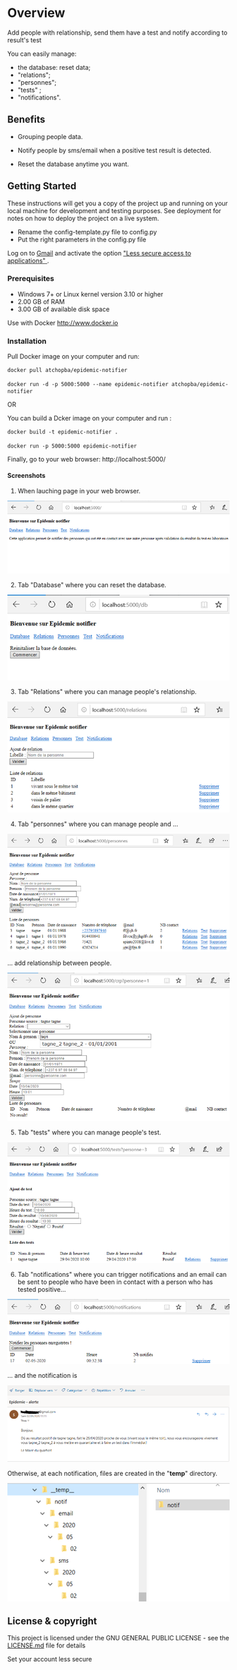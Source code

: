 # Overview

Add people with relationship, send them have a test and notify according to result's test

You can easily manage:
- the database: reset data;
- "relations";
- "personnes";
- "tests" ;
- "notifications".

## Benefits 

* Grouping people data.

* Notify people by sms/email when a positive test result is detected.

* Reset the database anytime you want.

## Getting Started

These instructions will get you a copy of the project up and running on your local machine for development and testing purposes. See deployment for notes on how to deploy the project on a live system.

- Rename the config-template.py file to config.py
- Put the right parameters in the config.py file

Log on to [Gmail](http://www.gmail.com) and activate the option ["Less secure access to applications" ]( https://myaccount.google.com/lesssecureapps ).

### Prerequisites

* Windows 7+ or Linux kernel version 3.10 or higher
* 2.00 GB of RAM
* 3.00 GB of available disk space

Use with Docker http://www.docker.io

### Installation

Pull Docker image on your computer and run:
```
docker pull atchopba/epidemic-notifier

docker run -d -p 5000:5000 --name epidemic-notifier atchopba/epidemic-notifier
```
OR 

You can build a Dcker image on your computer and run :
```
docker build -t epidemic-notifier .

docker run -p 5000:5000 epidemic-notifier
```
Finally, go to your web browser: http://localhost:5000/

#### Screenshots
1. When lauching page in your web browser. 

![Page index](static/images/00-accueil.PNG)

2. Tab "Database" where you can reset the database. 

![Page index](static/images/00-db.PNG)

3. Tab "Relations" where you can manage people's relationship.

![Page index](static/images/01-relation.PNG)

4. Tab "personnes" where you can manage people and ...

![Page index](static/images/02-personne.PNG)

... add relationship between people.

![Page index](static/images/02-personne_relations.png)

5. Tab "tests" where you can manage people's test.

![Page index](static/images/03-test.PNG)

6. Tab "notifications" where you can trigger notifications and an email can be sent to people who have been in contact with a person who has tested positive...

![Page index](static/images/04-notification.PNG)

... and the notification is 

![Page index](static/images/05-notif_email.PNG)

Otherwise, at each notification, files are created in the "__temp__" directory.

![Page index](static/images/06-tree.PNG)

## License & copyright

This project is licensed under the GNU GENERAL PUBLIC LICENSE - see the [LICENSE.md](LICENSE.md) file for details

Set your account less secure
